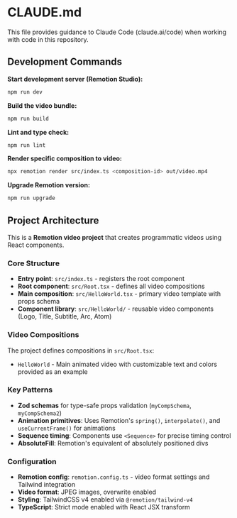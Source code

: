 # CLAUDE.md

This file provides guidance to Claude Code (claude.ai/code) when working with code in this repository.

## Development Commands

**Start development server (Remotion Studio):**

```bash
npm run dev
```

**Build the video bundle:**

```bash
npm run build
```

**Lint and type check:**

```bash
npm run lint
```

**Render specific composition to video:**

```bash
npx remotion render src/index.ts <composition-id> out/video.mp4
```

**Upgrade Remotion version:**

```bash
npm run upgrade
```

## Project Architecture

This is a **Remotion video project** that creates programmatic videos using React components.

### Core Structure

- **Entry point**: `src/index.ts` - registers the root component
- **Root component**: `src/Root.tsx` - defines all video compositions
- **Main composition**: `src/HelloWorld.tsx` - primary video template with props schema
- **Component library**: `src/HelloWorld/` - reusable video components (Logo, Title, Subtitle, Arc, Atom)

### Video Compositions

The project defines compositions in `src/Root.tsx`:

- `HelloWorld` - Main animated video with customizable text and colors provided as an example

### Key Patterns

- **Zod schemas** for type-safe props validation (`myCompSchema`, `myCompSchema2`)
- **Animation primitives**: Uses Remotion's `spring()`, `interpolate()`, and `useCurrentFrame()` for animations
- **Sequence timing**: Components use `<Sequence>` for precise timing control
- **AbsoluteFill**: Remotion's equivalent of absolutely positioned divs

### Configuration

- **Remotion config**: `remotion.config.ts` - video format settings and Tailwind integration
- **Video format**: JPEG images, overwrite enabled
- **Styling**: TailwindCSS v4 enabled via `@remotion/tailwind-v4`
- **TypeScript**: Strict mode enabled with React JSX transform
